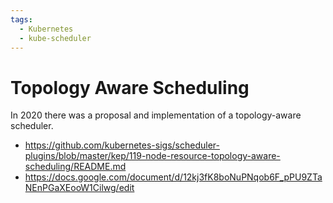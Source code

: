 ```yaml
---
tags:
  - Kubernetes
  - kube-scheduler
---
```


# Topology Aware Scheduling

In 2020 there was a proposal and implementation of a topology-aware scheduler.

- <https://github.com/kubernetes-sigs/scheduler-plugins/blob/master/kep/119-node-resource-topology-aware-scheduling/README.md>
- <https://docs.google.com/document/d/12kj3fK8boNuPNqob6F_pPU9ZTaNEnPGaXEooW1Cilwg/edit>
